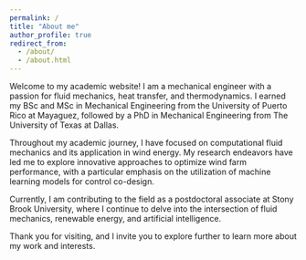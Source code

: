 ```yaml
---
permalink: /
title: "About me"
author_profile: true
redirect_from: 
  - /about/
  - /about.html
---
```


Welcome to my academic website! I am a mechanical engineer with a passion for fluid mechanics, heat transfer, and thermodynamics. I earned my BSc and MSc in Mechanical Engineering from the University of Puerto Rico at Mayaguez, followed by a PhD in Mechanical Engineering from The University of Texas at Dallas.

Throughout my academic journey, I have focused on computational fluid mechanics and its application in wind energy. My research endeavors have led me to explore innovative approaches to optimize wind farm performance, with a particular emphasis on the utilization of machine learning models for control co-design.

Currently, I am contributing to the field as a postdoctoral associate at Stony Brook University, where I continue to delve into the intersection of fluid mechanics, renewable energy, and artificial intelligence.

Thank you for visiting, and I invite you to explore further to learn more about my work and interests.


